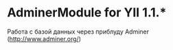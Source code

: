 AdminerModule for YII 1.1.*
=============
Работа с базой данных через приблуду Adminer (http://www.adminer.org/)
